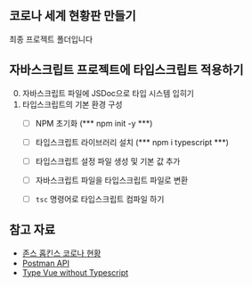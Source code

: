 ## 코로나 세계 현황판 만들기

최종 프로젝트 폴더입니다


## 자바스크립트 프로젝트에 타입스크립트 적용하기

0. 자바스크립트 파일에 JSDoc으로 타입 시스템 입히기
1. 타입스크립트의 기본 환경 구성
	- [ ] NPM 초기화 (*** npm init -y ***)
	- [ ] 타입스크립트 라이브러리 설치 (*** npm i typescript ***)
	- [ ] 타입스크립트 설정 파일 생성 및 기본 값 추가
	- [ ] 자바스크립트 파일을 타입스크립트 파일로 변환
	- [ ] `tsc` 명령어로 타입스크립트 컴파일 하기


## 참고 자료

- [존스 홉킨스 코로나 현황](https://www.arcgis.com/apps/opsdashboard/index.html#/bda7594740fd40299423467b48e9ecf6)
- [Postman API](https://documenter.getpostman.com/view/10808728/SzS8rjbc?version=latest#27454960-ea1c-4b91-a0b6-0468bb4e6712)
- [Type Vue without Typescript](https://blog.usejournal.com/type-vue-without-typescript-b2b49210f0b)